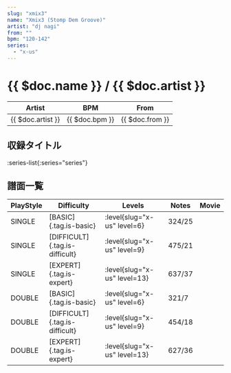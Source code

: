 ```yaml
---
slug: "xmix3"
name: "Xmix3 (Stomp Dem Groove)"
artist: "dj nagi"
from: ""
bpm: "120-142"
series:
  - "x-us"
---
```


# {{ $doc.name }} / {{ $doc.artist }}

|Artist|BPM|From|
|------|---|----|
|{{ $doc.artist }}|{{ $doc.bpm }}|{{ $doc.from }}|

## 収録タイトル

:series-list{:series="series"}

## 譜面一覧

|PlayStyle|Difficulty|Levels|Notes|Movie|
|---------|----------|------|-----|-----|
|SINGLE|[BASIC]{.tag.is-basic}|<div class="field is-grouped is-grouped-multiline"> :level{slug="x-us" level=6}</div>|324/25||
|SINGLE|[DIFFICULT]{.tag.is-difficult}|<div class="field is-grouped is-grouped-multiline"> :level{slug="x-us" level=9}</div>|475/21||
|SINGLE|[EXPERT]{.tag.is-expert}|<div class="field is-grouped is-grouped-multiline"> :level{slug="x-us" level=13}</div>|637/37||
|DOUBLE|[BASIC]{.tag.is-basic}|<div class="field is-grouped is-grouped-multiline"> :level{slug="x-us" level=6}</div>|321/7||
|DOUBLE|[DIFFICULT]{.tag.is-difficult}|<div class="field is-grouped is-grouped-multiline"> :level{slug="x-us" level=9}</div>|454/18||
|DOUBLE|[EXPERT]{.tag.is-expert}|<div class="field is-grouped is-grouped-multiline"> :level{slug="x-us" level=13}</div>|627/36||
